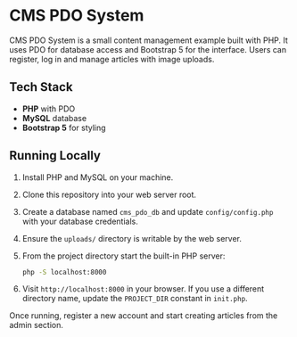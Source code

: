 # CMS PDO System

CMS PDO System is a small content management example built with PHP. It uses PDO for database access and Bootstrap 5 for the interface. Users can register, log in and manage articles with image uploads.

## Tech Stack

- **PHP** with PDO
- **MySQL** database
- **Bootstrap 5** for styling

## Running Locally

1. Install PHP and MySQL on your machine.
2. Clone this repository into your web server root.
3. Create a database named `cms_pdo_db` and update `config/config.php` with your database credentials.
4. Ensure the `uploads/` directory is writable by the web server.
5. From the project directory start the built-in PHP server:

   ```bash
   php -S localhost:8000
   ```

6. Visit `http://localhost:8000` in your browser. If you use a different directory name, update the `PROJECT_DIR` constant in `init.php`.

Once running, register a new account and start creating articles from the admin section.
